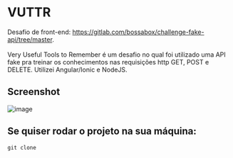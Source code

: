 # VUTTR

Desafio de front-end: https://gitlab.com/bossabox/challenge-fake-api/tree/master. <br><br>
Very Useful Tools to Remember é um desafio no qual foi utilizado uma API fake pra treinar os conhecimentos nas requisições http GET, POST e DELETE. Utilizei Angular/Ionic e NodeJS.

## Screenshot

![image](https://user-images.githubusercontent.com/78829806/157530768-0056b0ab-4411-48f4-a8ea-b71bff31799b.png)

## Se quiser rodar o projeto na sua máquina: 

```
git clone
```
